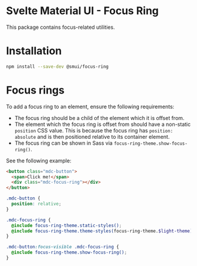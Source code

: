# Svelte Material UI - Focus Ring

This package contains focus-related utilities.

# Installation

```sh
npm install --save-dev @smui/focus-ring
```

# Focus rings

To add a focus ring to an element, ensure the following requirements:

- The focus ring should be a child of the element which it is offset from.
- The element which the focus ring is offset from should have a
  non-static `position` CSS value. This is because the focus ring has
  `position: absolute` and is then positioned relative to its container
  element.
- The focus ring can be shown in Sass via `focus-ring-theme.show-focus-ring()`.

See the following example:

```html
<button class="mdc-button">
  <span>Click me!</span>
  <div class="mdc-focus-ring"></div>
</button>
```

```scss
.mdc-button {
  position: relative;
}

.mdc-focus-ring {
  @include focus-ring-theme.static-styles();
  @include focus-ring-theme.theme-styles(focus-ring-theme.$light-theme);
}

.mdc-button:focus-visible .mdc-focus-ring {
  @include focus-ring-theme.show-focus-ring();
}
```

